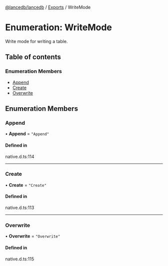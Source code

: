[@lancedb/lancedb](../README.md) / [Exports](../modules.md) / WriteMode

# Enumeration: WriteMode

Write mode for writing a table.

## Table of contents

### Enumeration Members

- [Append](WriteMode.md#append)
- [Create](WriteMode.md#create)
- [Overwrite](WriteMode.md#overwrite)

## Enumeration Members

### Append

• **Append** = ``"Append"``

#### Defined in

native.d.ts:114

___

### Create

• **Create** = ``"Create"``

#### Defined in

native.d.ts:113

___

### Overwrite

• **Overwrite** = ``"Overwrite"``

#### Defined in

native.d.ts:115
